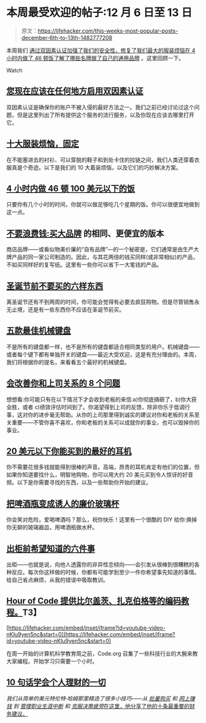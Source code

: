 # 本周最受欢迎的帖子:12 月 6 日至 13 日

> 原文：<https://lifehacker.com/this-weeks-most-popular-posts-december-6th-to-13th-1482777208>

本周我们 [通过双因素认证](https://lifehacker.com/heres-everywhere-you-should-enable-two-factor-authentic-5938565)[加强了我们的安全性，修复了我们最大的服装烦恼](http://lifehacker.com/top-10-clothing-annoyances-fixed-1477546618)[在 4 小时内做了 46 顿饭](http://lifehacker.com/make-46-meals-for-under-100-in-4-hours-1480339310)[了解了哪些名牌做了自己的通用品牌](http://lifehacker.com/stop-wasting-money-buy-the-identical-cheaper-versions-1481925774) 。这里回顾一下。

Watch

## [您现在应该在任何地方启用双因素认证](https://lifehacker.com/heres-everywhere-you-should-enable-two-factor-authentic-5938565)

双因素认证是确保你的账户不被入侵的最好方法之一。我们之前已经讨论过这个问题，但是这里列出了所有提供这个服务的流行服务，以及你现在应该去哪里打开它。

## [十大服装烦恼，固定](http://lifehacker.com/top-10-clothing-annoyances-fixed-1477546618)

在不能塞进去的衬衫、可以穿脱的鞋子和到处卡住的拉链之间，我们人类还穿着衣服真是个奇迹。以下是我们的 10 大着装烦恼，以及它们的巧妙解决方案。

## [4 小时内做 46 顿 100 美元以下的饭](http://lifehacker.com/make-46-meals-for-under-100-in-4-hours-1480339310)

只要你有几个小时的时间，你就可以做足够吃几个星期的饭。你可以很便宜地做到这一点。

## [不要浪费钱:买大品牌](http://lifehacker.com/stop-wasting-money-buy-the-identical-cheaper-versions-1481925774) 的相同、更便宜的版本

商店品牌——或看似物美价廉的“自有品牌”—的一个秘密是，它们通常是由生产大牌产品的同一家公司制造的。因此，与其花两倍的钱买同样(或非常相似)的产品，不如买同样好的复写纸。这里有一些你可以省下一大笔钱的产品。

## [圣诞节前不要买的六样东西](http://lifehacker.com/six-things-not-to-buy-before-christmas-1481138423)

离圣诞节还有不到两周的时间，你可能会觉得有必要去疯狂购物。但是尽管销售永无止境，还是有一些东西你不应该在圣诞节前买。

## [五款最佳机械键盘](http://lifehacker.com/five-best-mechanical-keyboards-1478307228)

不是所有的键盘都一样，也不是所有的键盘都适合相同类型的用户。机械键盘——或者每个键下都有单独开关的键盘——最近大受欢迎，这是有充分理由的。本周，我们将根据你的提名，来看看五个最好的机械键盘。

## [会改善你和上司关系的 8 个问题](http://lifehacker.com/8-questions-that-will-improve-your-relationship-with-yo-1479795650)

想想看:你可能只有在以下情况下才会收到老板的来信:a)你彻底搞砸了，b)你大获全胜，或者 c)绩效评估时间到了。你渴望得到上司的反馈，除非你乐于低调行事，这对你的进步毫无帮助。从你的上司那里得到诚实的建议对你和老板的关系至关重要——不管你喜不喜欢，你和老板的关系可以成就你的事业，也可以毁掉你的事业。

## [20 美元以下你能买到的最好的耳机](http://lifehacker.com/the-best-headphones-you-can-buy-under-20-1480550409)

你不需要花很多钱就能得到很棒的声音。高端，昂贵的耳机肯定有他们的位置，但如果你知道要找什么，明智地购物，你可以用大约 20 美元买到令人惊讶的好音频。以下是你需要寻找的东西，以及一些帮助你开始的建议。

## [把啤酒瓶变成诱人的廉价玻璃杯](http://lifehacker.com/turn-beer-bottles-into-attractive-cheap-glasses-1478025511)

你会笑对危险，爱喝啤酒吗？那么，祝你快乐！这里有一个很酷的 DIY 给你:换掉你无聊的玻璃器皿，用啤酒瓶做水杯。

## [出柜前希望知道的六件事](http://lifehacker.com/five-things-i-wish-i-knew-before-coming-out-1479386952)

出柜——也就是说，向他人透露你的非异性恋倾向——会引发从很棒到很糟糕的各种反应。每次你这样做的时候，你都有可能学到至少一件你希望事先知道的事情。给自己省点麻烦，从我的错误中吸取教训。

## [Hour of Code 提供比尔盖茨、扎克伯格等的编码教程。](http://lifehacker.com/hour-of-code-offers-coding-tutorials-from-bill-gates-z-1477978736)T3】

 [https://lifehacker.com/embed/inset/iframe?id=youtube-video-nKIu9yen5nc&start=0](https://lifehacker.com/embed/inset/iframe?id=youtube-video-nKIu9yen5nc&start=0) 

在周一开始的计算机科学教育周之前，Code.org 召集了一些科技行业的大腕来教大家编程。开始学习只需要一个小时。

## [10 句话学会个人理财的一切](http://lifehacker.com/everything-ive-learned-about-personal-finance-in-10-se-1477858960)

*我们从简单的美元特伦特·哈姆那里精选了很多小技巧——从* [*批量购买*](https://lifehacker.com/the-ultimate-guide-to-buying-in-bulk-1447310078) *和* [*网上赚钱*](https://lifehacker.com/the-reality-of-earning-money-online-1460779442) *到* [*管理职业生涯中断*](http://lifehacker.com/how-to-maintain-your-skills-during-a-career-hiatus-1286037539) *和* [*克服决策疲劳*在这里，他分享了他的十条最重要的财务建议。](http://lifehacker.com/how-to-overcome-decision-fatigue-1462863837)